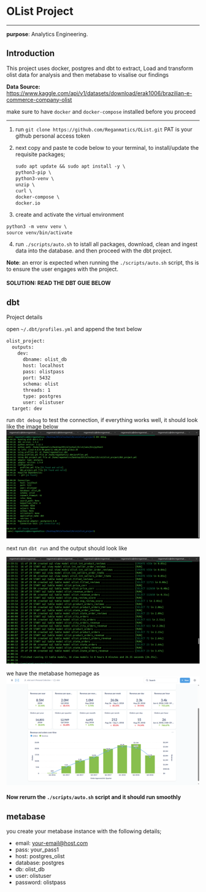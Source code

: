 # OList Project
---------------
<strong>purpose</strong>: Analytics Engineering.
## Introduction

This project uses docker, postgres and dbt to extract, Load and transform olist data for analysis and then metabase to visalise our findings

<strong>Data Source:</strong> https://www.kaggle.com/api/v1/datasets/download/erak1006/brazilian-e-commerce-company-olist

make sure to have ```docker``` and ```docker-compose``` installed before you proceed

---------------------------------------

1. run ```git clone https://github.com/Reganmatics/OList.git``` PAT is your github personal access token

2. next copy and paste te code below to your terminal, to install/update the requisite packages;

    ```
    sudo apt update && sudo apt install -y \
    python3-pip \
    python3-venv \
    unzip \
    curl \
    docker-compose \
    docker.io
    ```

3. create and activate the virtual environment

```
python3 -m venv venv \
source venv/bin/activate
```

4. run ```./scripts/auto.sh``` to istall all packages, download, clean and ingest data into the database. and then proceed with the dbt project.

<strong>Note</strong>: an error is expected when running the ```./scripts/auto.sh``` script, ths is to ensure the user engages with the project.

#### SOLUTION: READ THE DBT GUIE BELOW

## dbt

Project details

open `~/.dbt/profiles.yml` and append the text below
```
olist_project:
  outputs:
    dev:
      dbname: olist_db
      host: localhost
      pass: olistpass
      port: 5432
      schema: olist
      threads: 1
      type: postgres
      user: olistuser
  target: dev
```


run `dbt debug` to test the connection, if everything works well, it should look like the image below
![dbt_debug_pass](/img/dbt_debug_pass.png)

next run ```dbt run``` and the output should look like 

![dbt_debug_pass](/img/dbt_run.png)


we have the metabase homepage as 
![dbt_debug_pass](/img/metabase_home.png)


#### Now rerurn the ```./scripts/auto.sh``` script and it should run smoothly


## metabase
you create your metabase instance with the following details;
- email: your-email@host.com
- pass: your_pass1
- host: postgres_olist
- database: postgres
- db: olist_db
- user: olistuser
- password: olistpass
